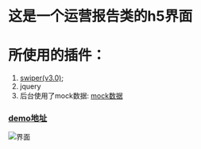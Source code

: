 # 这是一个运营报告类的h5界面

# 所使用的插件：

1. [swiper(v3.0)](http://www.swiper.com.cn/);
2. jquery
3. 后台使用了mock数据: [mock数据](http://www.lhbzimo.cn:5000)

### [demo地址](http://www.lhbzimo.cn/operation-report/src/index.html)

![界面](http://oifsv5iji.bkt.clouddn.com/716DD6C6-C116-4228-B93E-CE6C3F07F824.png)